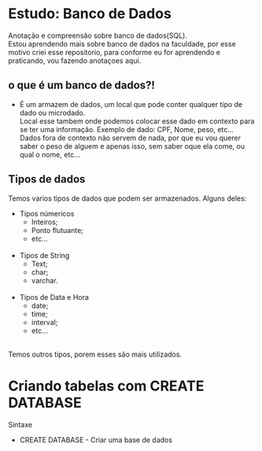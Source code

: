 # Estudo: Banco de Dados
Anotação e compreensão sobre banco de dados(SQL).<br>
Estou aprendendo mais sobre banco de dados na faculdade, por esse motivo criei esse repositorio, para conforme eu for aprendendo e praticando, vou fazendo anotaçoes aqui.

## o que é um banco de dados?!
* É um armazem de dados, um local que pode conter qualquer tipo de dado ou microdado.<br> Local esse tambem onde podemos colocar esse dado em contexto para se ter uma informação.
Exemplo de dado: CPF, Nome, peso, etc...
Dados fora de contexto não servem de nada, por que eu vou querer saber o peso de alguem e apenas isso, sem saber oque ela come, ou qual o nome, etc... 
  
## Tipos de dados
Temos varios tipos de dados que podem ser armazenados.
Alguns deles:
<br>
* Tipos númericos <br>
  - Inteiros; 
  - Ponto flutuante;
  - etc...
  <br>
* Tipos de String
  - Text;
  - char;
  - varchar.
  <br>
* Tipos de Data e Hora
  - date;
  - time;
  - interval;
  - etc...
  <br>
 Temos outros tipos, porem esses são mais utilizados.

# Criando tabelas com CREATE DATABASE
Sintaxe
<br>
* CREATE DATABASE - Criar uma base de dados
